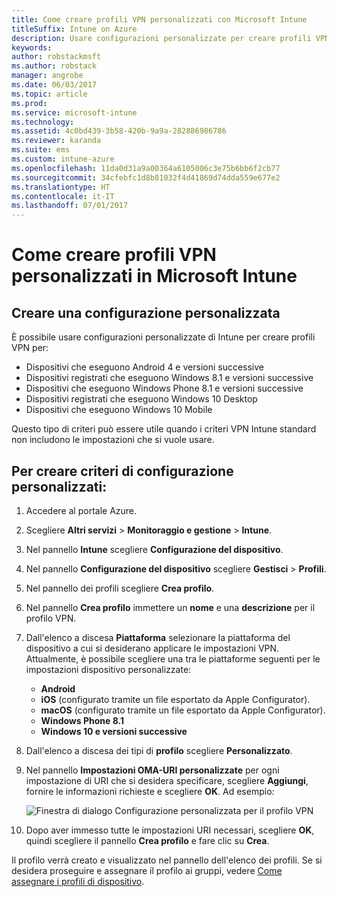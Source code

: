 ```yaml
---
title: Come creare profili VPN personalizzati con Microsoft Intune
titleSuffix: Intune on Azure
description: Usare configurazioni personalizzate per creare profili VPN in Intune.
keywords: 
author: robstackmsft
ms.author: robstack
manager: angrobe
ms.date: 06/03/2017
ms.topic: article
ms.prod: 
ms.service: microsoft-intune
ms.technology: 
ms.assetid: 4c0bd439-3b58-420b-9a9a-282886986786
ms.reviewer: karanda
ms.suite: ems
ms.custom: intune-azure
ms.openlocfilehash: 11da0d31a9a00364a6105006c3e75b6bb6f2cb77
ms.sourcegitcommit: 34cfebfc1d8b81032f4d41869d74dda559e677e2
ms.translationtype: HT
ms.contentlocale: it-IT
ms.lasthandoff: 07/01/2017
---
```

# <a name="how-to-create-custom-vpn-profiles-in-microsoft-intune"></a>Come creare profili VPN personalizzati in Microsoft Intune

## <a name="create-a-custom-configuration"></a>Creare una configurazione personalizzata
È possibile usare configurazioni personalizzate di Intune per creare profili VPN per:

* Dispositivi che eseguono Android 4 e versioni successive
* Dispositivi registrati che eseguono Windows 8.1 e versioni successive
* Dispositivi che eseguono Windows Phone 8.1 e versioni successive
* Dispositivi registrati che eseguono Windows 10 Desktop 
* Dispositivi che eseguono Windows 10 Mobile

Questo tipo di criteri può essere utile quando i criteri VPN Intune standard non includono le impostazioni che si vuole usare.

## <a name="to-create-a-custom-configuration-policy"></a>Per creare criteri di configurazione personalizzati:

1. Accedere al portale Azure.
2. Scegliere **Altri servizi** > **Monitoraggio e gestione** > **Intune**.
3. Nel pannello **Intune** scegliere **Configurazione del dispositivo**.
4. Nel pannello **Configurazione del dispositivo** scegliere **Gestisci** > **Profili**.
5. Nel pannello dei profili scegliere **Crea profilo**.
6. Nel pannello **Crea profilo** immettere un **nome** e una **descrizione** per il profilo VPN.
7. Dall'elenco a discesa **Piattaforma** selezionare la piattaforma del dispositivo a cui si desiderano applicare le impostazioni VPN. Attualmente, è possibile scegliere una tra le piattaforme seguenti per le impostazioni dispositivo personalizzate:
    - **Android**
    - **iOS** (configurato tramite un file esportato da Apple Configurator).
    - **macOS** (configurato tramite un file esportato da Apple Configurator).
    - **Windows Phone 8.1**
    - **Windows 10 e versioni successive**
6. Dall'elenco a discesa dei tipi di **profilo** scegliere **Personalizzato**.
7. Nel pannello **Impostazioni OMA-URI personalizzate** per ogni impostazione di URI che si desidera specificare, scegliere **Aggiungi**, fornire le informazioni richieste e scegliere **OK**. Ad esempio:

   ![Finestra di dialogo Configurazione personalizzata per il profilo VPN](./media/Intune_Add_VPN_URI.png)

4.  Dopo aver immesso tutte le impostazioni URI necessari, scegliere **OK**, quindi scegliere il pannello **Crea profilo** e fare clic su **Crea**.

Il profilo verrà creato e visualizzato nel pannello dell'elenco dei profili.
Se si desidera proseguire e assegnare il profilo ai gruppi, vedere [Come assegnare i profili di dispositivo](device-profile-assign.md).




